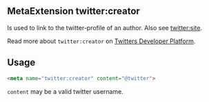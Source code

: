 ## MetaExtension twitter:creator

Is used to link to the twitter-profile of an author. Also see [twitter:site](twittersite). 

Read more about `twitter:creator` on [Twitters Developer Platform](https://developer.twitter.com/en/docs/twitter-for-websites/cards/guides/getting-started).

## Usage

````html
<meta name="twitter:creator" content="@twitter">
````

`content` may be a valid twitter username.
